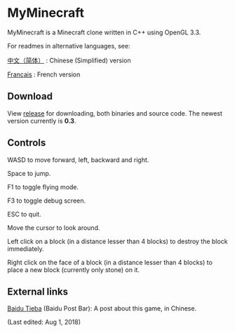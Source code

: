 # MyMinecraft

MyMinecraft is a Minecraft clone written in C++ using OpenGL 3.3.

For readmes in alternative languages, see:

[中文（简体）](https://github.com/charlesdong/myminecraft/blob/master/docs/readme-zh.md) : Chinese (Simplified) version

[Français](https://github.com/charlesdong/myminecraft/blob/master/docs/readme-fr.md) : French version

## Download

View [release](https://github.com/minetest/minetest/releases) for downloading, both binaries and source code. The newest version currently is **0.3**.

## Controls

WASD to move forward, left, backward and right.

Space to jump.

F1 to toggle flying mode.

F3 to toggle debug screen.

ESC to quit.

Move the cursor to look around.

Left click on a block (in a distance lesser than 4 blocks) to destroy the block immediately.

Right click on the face of a block (in a distance lesser than 4 blocks) to place a new block (currently only stone) on it.

## External links

[Baidu Tieba](https://tieba.baidu.com/p/5799007843) (Baidu Post Bar): A post about this game, in Chinese.

(Last edited: Aug 1, 2018)

